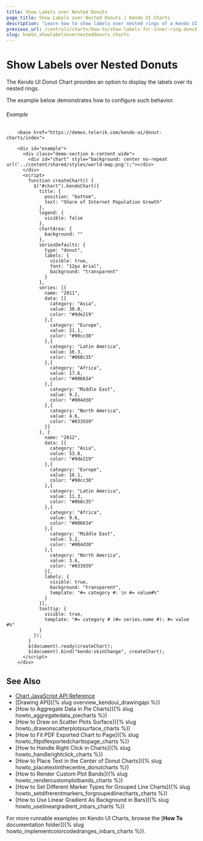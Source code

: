```yaml
---
title: Show Labels over Nested Donuts
page_title: Show Labels over Nested Donuts | Kendo UI Charts
description: "Learn how to show labels over nested rings of a Kendo UI Donut Chart."
previous_url: /controls/charts/how-to/show-labels-for-inner-ring-donut
slug: howto_showlabelsovernesteddonuts_charts
---
```


# Show Labels over Nested Donuts

The Kendo UI Donut Chart provides an option to display the labels over its nested rings.

The example below demonstrates how to configure such behavior.

###### Example

```dojo
    <base href="https://demos.telerik.com/kendo-ui/donut-charts/index">

    <div id="example">
      <div class="demo-section k-content wide">
        <div id="chart" style="background: center no-repeat url('../content/shared/styles/world-map.png');"></div>
      </div>
      <script>
        function createChart() {
          $("#chart").kendoChart({
            title: {
              position: "bottom",
              text: "Share of Internet Population Growth"
            },
            legend: {
              visible: false
            },
            chartArea: {
              background: ""
            },
            seriesDefaults: {
              type: "donut",
              labels: {          
                visible: true,
                font: "12px Arial",
                background: "transparent"
              }
            },
            series: [{
              name: "2011",
              data: [{
                category: "Asia",
                value: 30.8,
                color: "#9de219"
              },{
                category: "Europe",
                value: 21.1,
                color: "#90cc38"
              },{
                category: "Latin America",
                value: 16.3,
                color: "#068c35"
              },{
                category: "Africa",
                value: 17.6,
                color: "#006634"
              },{
                category: "Middle East",
                value: 9.2,
                color: "#004d38"
              },{
                category: "North America",
                value: 4.6,
                color: "#033939"
              }]
            }, {
              name: "2012",
              data: [{
                category: "Asia",
                value: 53.8,
                color: "#9de219"
              },{
                category: "Europe",
                value: 16.1,
                color: "#90cc38"
              },{
                category: "Latin America",
                value: 11.3,
                color: "#068c35"
              },{
                category: "Africa",
                value: 9.6,
                color: "#006634"
              },{
                category: "Middle East",
                value: 5.2,
                color: "#004d38"
              },{
                category: "North America",
                value: 3.6,
                color: "#033939"
              }],
              labels: {
                visible: true,
                background: "transparent",
                template: "#= category #: \n #= value#%"
              }
            }],
            tooltip: {
              visible: true,
              template: "#= category # (#= series.name #): #= value #%"
            }
          });
        }
        $(document).ready(createChart);
        $(document).bind("kendo:skinChange", createChart);
      </script>
    </div>
```

## See Also

* [Chart JavaScript API Reference](/api/javascript/dataviz/ui/chart)
* [Drawing API]({% slug overview_kendoui_drawingapi %})
* [How to Aggregate Data in Pie Charts]({% slug howto_aggregatedata_piecharts %})
* [How to Draw on Scatter Plots Surface]({% slug howto_drawonscatterplotssurface_charts %})
* [How to Fit PDF Exported Chart to Page]({% slug howto_fitpdfexportedcharttopage_charts %})
* [How to Handle Right Click in Charts]({% slug howto_handlerightclick_charts %})
* [How to Place Text in the Center of Donut Charts]({% slug howto_placetextinthecentre_donutcharts %})
* [How to Render Custom Plot Bands]({% slug howto_rendercustomplotbands_charts %})
* [How to Set Different Marker Types for Grouped Line Charts]({% slug howto_setdifrerentmarkers_forgroupedlinecharts_charts %})
* [How to Use Linear Gradient As Background in Bars]({% slug howto_uselineargradient_inbars_charts %})

For more runnable examples on Kendo UI Charts, browse the [**How To** documentation folder]({% slug howto_implementcolorcodedranges_inbars_charts %}).
